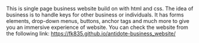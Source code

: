 This is single page business website build on with html and css. The idea of business is to handle keys for other business or individuals. It has forms elements, drop-down menus, buttons, anchor tags and much more 
to give you an immersive experience of website. You can check the website from the following link:
https://fk835.github.io/antidote-business_website/
